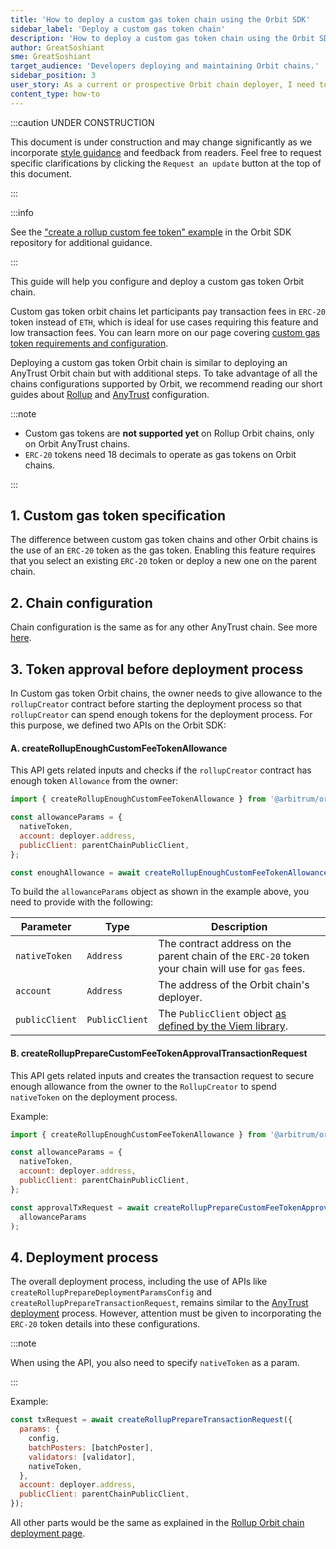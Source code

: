 ```yaml
---
title: 'How to deploy a custom gas token chain using the Orbit SDK'
sidebar_label: 'Deploy a custom gas token chain'
description: 'How to deploy a custom gas token chain using the Orbit SDK'
author: GreatSoshiant
sme: GreatSoshiant
target_audience: 'Developers deploying and maintaining Orbit chains.'
sidebar_position: 3
user_story: As a current or prospective Orbit chain deployer, I need to understand how to deploy a custom gas token chain using the Orbit SDK.
content_type: how-to
---
```


:::caution UNDER CONSTRUCTION

This document is under construction and may change significantly as we incorporate [style guidance](/for-devs/contribute#document-type-conventions) and feedback from readers. Feel free to request specific clarifications by clicking the `Request an update` button at the top of this document.

:::

:::info

See the ["create a rollup custom fee token" example](https://github.com/OffchainLabs/arbitrum-orbit-sdk/blob/main/examples/create-rollup-custom-fee-token/index.ts) in the Orbit SDK repository for additional guidance.

:::

This guide will help you configure and deploy a custom gas token Orbit chain.

Custom gas token orbit chains let participants pay transaction fees in `ERC-20` token instead of `ETH`, which is ideal for use cases requiring this feature and low transaction fees. You can learn more on our page covering [custom gas token requirements and configuration](use-a-custom-gas-token.mdx).

Deploying a custom gas token Orbit chain is similar to deploying an AnyTrust Orbit chain but with additional steps. To take advantage of all the chains configurations supported by Orbit, we recommend reading our short guides about [Rollup](orbit-sdk-deploying-rollup-chain.md) and [AnyTrust](orbit-sdk-deploying-anytrust-chain.md) configuration.

:::note

- Custom gas tokens are **not supported yet** on Rollup Orbit chains, only on Orbit AnyTrust chains.
- `ERC-20` tokens need 18 decimals to operate as gas tokens on Orbit chains.

:::

## 1. Custom gas token specification

The difference between custom gas token chains and other Orbit chains is the use of an `ERC-20` token as the gas token. Enabling this feature requires that you select an existing `ERC-20` token or deploy a new one on the parent chain.

## 2. Chain configuration

Chain configuration is the same as for any other AnyTrust chain. See more [here](/launch-orbit-chain/how-tos/orbit-sdk-deploying-anytrust-chain#1-setting-up-the-chain-parameters).

## 3. Token approval before deployment process

In Custom gas token Orbit chains, the owner needs to give allowance to the `rollupCreator` contract before starting the deployment process so that `rollupCreator` can spend enough tokens for the deployment process. For this purpose, we defined two APIs on the Orbit SDK:

#### A. createRollupEnoughCustomFeeTokenAllowance

This API gets related inputs and checks if the `rollupCreator` contract has enough token `Allowance` from the owner:

```js
import { createRollupEnoughCustomFeeTokenAllowance } from '@arbitrum/orbit-sdk';

const allowanceParams = {
  nativeToken,
  account: deployer.address,
  publicClient: parentChainPublicClient,
};

const enoughAllowance = await createRollupEnoughCustomFeeTokenAllowance(allowanceParams);
```

To build the `allowanceParams` object as shown in the example above, you need to provide with the following:

| Parameter      | Type           | Description                                                                                           |
| -------------- | -------------- | ----------------------------------------------------------------------------------------------------- |
| `nativeToken`  | `Address`      | The contract address on the parent chain of the `ERC-20` token your chain will use for `gas` fees.    |
| `account`      | `Address`      | The address of the Orbit chain's deployer.                                                            |
| `publicClient` | `PublicClient` | The `PublicClient` object [as defined by the Viem library](https://viem.sh/docs/clients/public.html). |

#### B. createRollupPrepareCustomFeeTokenApprovalTransactionRequest

This API gets related inputs and creates the transaction request to secure enough allowance from the owner to the `RollupCreator` to spend `nativeToken` on the deployment process.

Example:

```js
import { createRollupEnoughCustomFeeTokenAllowance } from '@arbitrum/orbit-sdk';

const allowanceParams = {
  nativeToken,
  account: deployer.address,
  publicClient: parentChainPublicClient,
};

const approvalTxRequest = await createRollupPrepareCustomFeeTokenApprovalTransactionRequest(
  allowanceParams
);
```

## 4. Deployment process

The overall deployment process, including the use of APIs like `createRollupPrepareDeploymentParamsConfig` and `createRollupPrepareTransactionRequest`, remains similar to the [AnyTrust deployment](orbit-sdk-deploying-anytrust-chain.md) process. However, attention must be given to incorporating the `ERC-20` token details into these configurations.

:::note

When using the API, you also need to specify `nativeToken` as a param.

:::

Example:

```js
const txRequest = await createRollupPrepareTransactionRequest({
  params: {
    config,
    batchPosters: [batchPoster],
    validators: [validator],
    nativeToken,
  },
  account: deployer.address,
  publicClient: parentChainPublicClient,
});
```

All other parts would be the same as explained in the [Rollup Orbit chain deployment page](orbit-sdk-deploying-rollup-chain.md).
